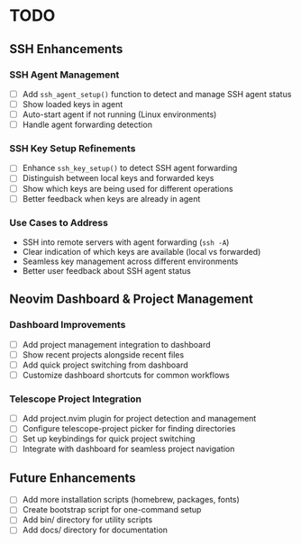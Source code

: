 # TODO

## SSH Enhancements

### SSH Agent Management
- [ ] Add `ssh_agent_setup()` function to detect and manage SSH agent status
- [ ] Show loaded keys in agent
- [ ] Auto-start agent if not running (Linux environments)
- [ ] Handle agent forwarding detection

### SSH Key Setup Refinements
- [ ] Enhance `ssh_key_setup()` to detect SSH agent forwarding
- [ ] Distinguish between local keys and forwarded keys
- [ ] Show which keys are being used for different operations
- [ ] Better feedback when keys are already in agent

### Use Cases to Address
- SSH into remote servers with agent forwarding (`ssh -A`)
- Clear indication of which keys are available (local vs forwarded)
- Seamless key management across different environments
- Better user feedback about SSH agent status

## Neovim Dashboard & Project Management

### Dashboard Improvements
- [ ] Add project management integration to dashboard
- [ ] Show recent projects alongside recent files
- [ ] Add quick project switching from dashboard
- [ ] Customize dashboard shortcuts for common workflows

### Telescope Project Integration
- [ ] Add project.nvim plugin for project detection and management
- [ ] Configure telescope-project picker for finding directories
- [ ] Set up keybindings for quick project switching
- [ ] Integrate with dashboard for seamless project navigation

## Future Enhancements
- [ ] Add more installation scripts (homebrew, packages, fonts)
- [ ] Create bootstrap script for one-command setup
- [ ] Add bin/ directory for utility scripts
- [ ] Add docs/ directory for documentation
